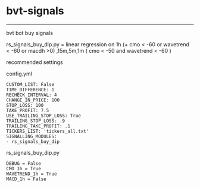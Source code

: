 # bvt-signals
---
bvt bot buy signals<br />

rs_signals_buy_dip.py  =  linear regression on 1h (+ cmo < -60 or wavetrend < -60 or macdh >0) ,15m,5m,1m ( cmo < -50 and wavetrend < -60 )

recommended settings

config.yml

```
CUSTOM_LIST: False
TIME_DIFFERENCE: 1
RECHECK_INTERVAL: 4
CHANGE_IN_PRICE: 100
STOP_LOSS: 100
TAKE_PROFIT: 7.5
USE_TRAILING_STOP_LOSS: True
TRAILING_STOP_LOSS: .9
TRAILING_TAKE_PROFIT: .1
TICKERS_LIST: 'tickers_all.txt'
SIGNALLING_MODULES:
- rs_signals_buy_dip
```

rs_signals_buy_dip.py
```
DEBUG = False
CMO_1h = True
WAVETREND_1h = True
MACD_1h = False
```
